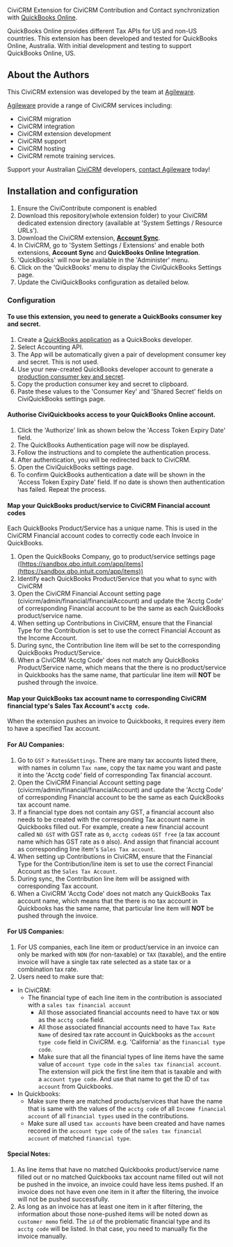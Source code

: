 CiviCRM Extension for CiviCRM Contribution and Contact synchronization with [QuickBooks Online](http://www.intuit.com.au/).

QuickBooks Online provides different Tax APIs for US and non-US countries. This extension has been developed and tested for QuickBooks Online, Australia. With initial development and testing to support QuickBooks Online, US.

About the Authors
------

This CiviCRM extension was developed by the team at [Agileware](https://agileware.com.au).

[Agileware](https://agileware.com.au) provide a range of CiviCRM services including:
 - CiviCRM migration
 - CiviCRM integration
 - CiviCRM extension development
 - CiviCRM support
 - CiviCRM hosting
 - CiviCRM remote training services.

Support your Australian [CiviCRM](https://civicrm.org) developers, [contact Agileware](https://agileware.com.au/contact) today!

## Installation and configuration

1. Ensure the CiviContribute component is enabled
1. Download this repository(whole extension folder) to your CiviCRM dedicated extension directory (available at 'System Settings / Resource URLs').
1. Download the CiviCRM extension, **[Account Sync](https://github.com/eileenmcnaughton/nz.co.fuzion.accountsync/archive/master.zip)**.
1. In CiviCRM, go to 'System Settings / Extensions' and enable both extensions, **Account Sync** and **QuickBooks Online Integration**.
1. 'QuickBooks' will now be available in the 'Administer' menu. 
1. Click on the 'QuickBooks' menu to display the CiviQuickBooks Settings page.
1. Update the CiviQuickBooks configuration as detailed below.

### Configuration

#### To use this extension, you need to generate a QuickBooks consumer key and secret.

1. Create a [QuickBooks application](https://developer.intuit.com/docs/0100_quickbooks_online/0100_essentials/0085_develop_quickbooks_apps/0000_create_an_app) as a QuickBooks developer.
1. Select Accounting API.
1. The App will be automatically given a pair of development consumer key and secret. This is not used.
1. Use your new-created QuickBooks developer account to generate a [production consumer key and secret](https://developer.intuit.com/docs/0100_quickbooks_online/0100_essentials/0085_develop_quickbooks_apps/0005_use_your_app_with_production_keys).
1. Copy the production consumer key and secret to clipboard.
1. Paste these values to the 'Consumer Key' and 'Shared Secret' fields on CiviQuickBooks settings page.

#### Authorise CiviQuickbooks access to your QuickBooks Online account.

1. Click the 'Authorize' link as shown below the 'Access Token Expiry Date' field.
1. The QuickBooks Authentication page will now be displayed.
1. Follow the instructions and to complete the authentication process. 
1. After authentication, you will be redirected back to CiviCRM.
1. Open the CiviQuickBooks settings page.
1. To confirm QuickBooks authentication a date will be shown in the 'Access Token Expiry Date' field. If no date is shown then authentication has failed. Repeat the process.

#### Map your QuickBooks product/service to CiviCRM Financial account codes

Each QuickBooks Product/Service has a unique name. This is used in the CiviCRM Financial account codes to correctly code each Invoice in QuickBooks.

1. Open the QuickBooks Company, go to product/service settings page ([https://sandbox.qbo.intuit.com/app/items](https://sandbox.qbo.intuit.com/app/items))
1. Identify each QuickBooks Product/Service that you what to sync with CiviCRM
1. Open the CiviCRM Financial Account setting page (civicrm/admin/financial/financialAccount) and update the 'Acctg Code' of corresponding Financial account to be the same as each QuickBooks product/service name.
1. When setting up Contributions in CiviCRM,  ensure that the Financial Type for the Contribution is set to use the correct Financial Account as the Income Account.
1. During sync, the Contribution line item will be set to the corresponding QuickBooks Product/Service.
1. When a CiviCRM 'Acctg Code' does not match any QuickBooks Product/Service name, which means that the there is no product/service in Quickbooks has the same name, that particular line item will **NOT** be pushed through the invoice.

#### Map your QuickBooks tax account name to corresponding CiviCRM financial type's Sales Tax Account's `acctg code`. 

When the extension pushes an invoice to Quickbooks, it requires every item to have a specified Tax account.

#### For AU Companies:

1. Go to `GST` > `Rates&Settings`. There are many tax accounts listed there, with names in column `Tax name`, copy the tax name you want and paste it into the 'Acctg code' field of corresponding Tax financial account.
1. Open the CiviCRM Financial Account setting page (civicrm/admin/financial/financialAccount) and update the 'Acctg Code' of corresponding Financial account to be the same as each QuickBooks tax account name.
1. If a financial type does not contain any GST, a financial account also needs to be created with the corresponding Tax account name in Quickbooks filled out. For example, create a new financial account called `NO GST` with GST rate as `0`, `acctg code`as `GST free` (a tax account name which has GST rate as `0` also). And assign that financial account as corresponding line item's `Sales Tax account`.
1. When setting up Contributions in CiviCRM,  ensure that the Financial Type for the Contribution/line item is set to use the correct Financial Account as the `Sales Tax Account`.
1. During sync, the Contribution line item will be assigned with corresponding Tax account.
1. When a CiviCRM 'Acctg Code' does not match any QuickBooks Tax account name, which means that the there is no tax account in Quickbooks has the same name, that particular line item will **NOT** be pushed through the invoice.

#### For US Companies:

1. For US companies, each line item or product/service in an invoice can only be marked with `NON` (for non-taxable) or `TAX` (taxable), and the entire invoice will have a single tax rate selected as a state tax or a combination tax rate.
1. Users need to make sure that: 
 - In CiviCRM:
    - The financial type of each line item in the contribution is associated with a `sales tax financial account`
      - All those associated financial accounts need to have `TAX` or `NON` as the `acctg code` field.
      - All those associated financial accounts need to have `Tax Rate Name` of desired tax rate account in Quickbooks as the `account type code` field in CiviCRM. e.g. 'California' as the `financial type code`.
      - Make sure that all the financial types of line items have the same value of `account type code` in the `sales tax financial account`. The extension will pick the first line item that is taxable and with a `account type code`. And use that name to get the ID of `tax account` from Quickbooks.
  - In Quickbooks:
      - Make sure there are matched products/services that have the name that is same with the values of the `acctg code` of all `Income financial account`
 of all `financial types` used in the contributions.
      - Make sure all used `tax accounts` have been created and have names recored in the `account type code` of the `sales tax financial account` of matched `financial type`.

#### Special Notes:

1. As line items that have no matched Quickbooks product/service name filled out or no matched Quickbooks tax account name filled out will not be pushed in the invoice, an invoice could have less items pushed. If an invoice does not have even one item in it after the filtering, the invoice will not be pushed successfully.
1. As long as an invoice has at least one item in it after filtering, the information about those none-pushed items will be noted down as `customer memo` field. The `id` of the problematic financial type and its `acctg code` will be listed. In that case, you need to manually fix the invoice manually.
